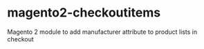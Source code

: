 # magento2-checkoutitems
Magento 2 module to add manufacturer attribute to product lists in checkout 

